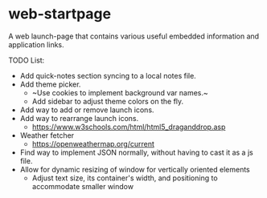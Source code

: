 # web-startpage
A web launch-page that contains various useful embedded information and application links.

TODO List:
- Add quick-notes section syncing to a local notes file.
- Add theme picker.
    - ~Use cookies to implement background var names.~
    - Add sidebar to adjust theme colors on the fly.
- Add way to add or remove launch icons.
- Add way to rearrange launch icons.
    - https://www.w3schools.com/html/html5_draganddrop.asp
- Weather fetcher
    - https://openweathermap.org/current
- Find way to implement JSON normally, without having to cast it as a js file.
- Allow for dynamic resizing of window for vertically oriented elements
    - Adjust text size, its container's width, and positioning to accommodate smaller window
